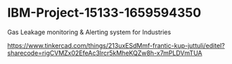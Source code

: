 # IBM-Project-15133-1659594350
Gas Leakage monitoring &amp; Alerting system for Industries

https://www.tinkercad.com/things/213uxESdMmf-frantic-kup-juttuli/editel?sharecode=rigCVMZx02EfeAc3lrcr5kMheKQZw8h-x7mPLDVmTUA
